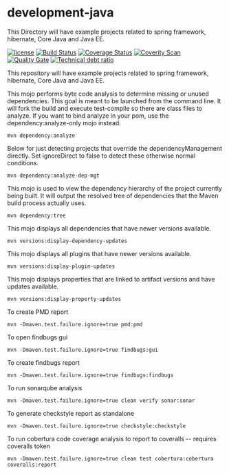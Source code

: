 development-java
=================
This Directory will have example projects related to spring framework, hibernate, Core Java and Java EE.

[![license](https://img.shields.io/github/license/mashape/apistatus.svg)](https://raw.githubusercontent.com/rajendarreddyj/development-java/master/LICENSE)
[![Build Status](https://travis-ci.org/rajendarreddyj/development-java.svg?branch=master)](https://travis-ci.org/rajendarreddyj/development-java)
[![Coverage Status](https://coveralls.io/repos/github/rajendarreddyj/development-java/badge.svg?branch=master)](https://coveralls.io/github/rajendarreddyj/development-java?branch=master)
[![Coverity Scan](https://scan.coverity.com/projects/11891/badge.svg)](https://scan.coverity.com/projects/rajendarreddyj-development-java)
[![Quality Gate](https://sonarqube.com/api/badges/gate?key=com.rajendarreddyj%3Adevelopment-java)](https://sonarqube.com/dashboard/index/com.rajendarreddyj%3Adevelopment-java) 
[![Technical debt ratio](https://sonarqube.com/api/badges/measure?key=com.rajendarreddyj%3Adevelopment-java&metric=sqale_debt_ratio)](https://sonarqube.com/dashboard/index/com.rajendarreddyj%3Adevelopment-java)

This repository will have example projects related to spring framework, hibernate, Core Java and Java EE.

This mojo performs byte code analysis to determine missing or unused dependencies. This goal is meant to be launched from the command line. It will fork the build and execute test-compile so there are class files to analyze. If you want to bind analyze in your pom, use the dependency:analyze-only mojo instead.

`mvn dependency:analyze`

Below for just detecting projects that override the dependencyManagement directly. Set ignoreDirect to false to detect these otherwise normal conditions.

`mvn dependency:analyze-dep-mgt`

This mojo is used to view the dependency hierarchy of the project currently being built. It will output the resolved tree of dependencies that the Maven build process actually uses.

`mvn dependency:tree`

This mojo displays all dependencies that have newer versions available.
 
`mvn versions:display-dependency-updates`

This mojo displays all plugins that have newer versions available.

`mvn versions:display-plugin-updates`

This mojo displays properties that are linked to artifact versions and have updates available.

`mvn versions:display-property-updates`

To create PMD report

`mvn -Dmaven.test.failure.ignore=true pmd:pmd`

To open findbugs gui

`mvn -Dmaven.test.failure.ignore=true findbugs:gui`

To create findbugs report

`mvn -Dmaven.test.failure.ignore=true findbugs:findbugs` 

To run sonarqube analysis

`mvn -Dmaven.test.failure.ignore=true clean verify sonar:sonar`

To generate checkstyle report as standalone

`mvn -Dmaven.test.failure.ignore=true checkstyle:checkstyle`

To run cobertura code coverage analysis to report to coveralls -- requires coveralls token

`mvn -Dmaven.test.failure.ignore=true clean test cobertura:cobertura coveralls:report`
